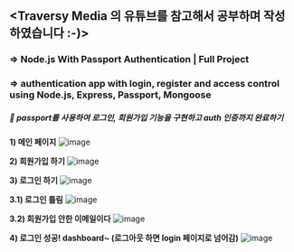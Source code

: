 ## <Traversy Media 의 유튜브를 참고해서 공부하며 작성하였습니다 :-)>
### => Node.js With Passport Authentication | Full Project
### => authentication app with login, register and access control using Node.js, Express, Passport, Mongoose

##### 🥕 passport를 사용하여 로그인, 회원가입 기능을 구현하고 auth 인증까지 완료하기
**1) 메인 페이지**
![image](https://img1.daumcdn.net/thumb/R1280x0/?scode=mtistory2&fname=https%3A%2F%2Fblog.kakaocdn.net%2Fdn%2FpCsFf%2Fbtr4xhRKqQx%2FLQ1YySKsZTbKB3LrAQmv41%2Fimg.png)

**2) 회원가입 하기**
![image](https://img1.daumcdn.net/thumb/R1280x0/?scode=mtistory2&fname=https%3A%2F%2Fblog.kakaocdn.net%2Fdn%2Fd9SHKd%2Fbtr4TJ6MWKx%2FQqoKKqZKsCAWbfDIbTWTwK%2Fimg.png)

**3) 로그인 하기**
![image](https://img1.daumcdn.net/thumb/R1280x0/?scode=mtistory2&fname=https%3A%2F%2Fblog.kakaocdn.net%2Fdn%2FbGUTSo%2Fbtr4PryADuq%2FQf5dxdexyoMY4nzogNtTZ0%2Fimg.png)

**3.1) 로그인 틀림**
![image](https://img1.daumcdn.net/thumb/R1280x0/?scode=mtistory2&fname=https%3A%2F%2Fblog.kakaocdn.net%2Fdn%2FbHNkW1%2Fbtr4LEEREk5%2FqEB9vbqKGr4Kp8Hh9cpedk%2Fimg.png)

**3.2) 회원가입 안한 이메일이다**
![image](https://img1.daumcdn.net/thumb/R1280x0/?scode=mtistory2&fname=https%3A%2F%2Fblog.kakaocdn.net%2Fdn%2FbR1MxW%2Fbtr4w6CMGw8%2F7rIY3SpUHVFsdCGA4ExBFK%2Fimg.png)

**4) 로그인 성공! dashboard~ (로그아웃 하면 login 페이지로 넘어감)**
![image](https://img1.daumcdn.net/thumb/R1280x0/?scode=mtistory2&fname=https%3A%2F%2Fblog.kakaocdn.net%2Fdn%2FbsbViS%2Fbtr4xibZHD2%2FMeSsHNc3PA31e4Wvb5Dvh0%2Fimg.png)